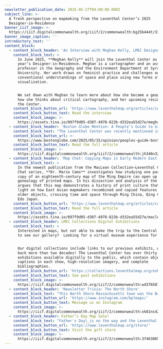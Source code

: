 ```yaml
---
newsletter_publication_date: 2025-05-27T04:00:00.000Z
subject_line: >-
  A fresh perspective on mapmaking from the Leventhal Center’s 2025
  Designer-in-Residence
banner_iiif_image: >-
  https://iiif.digitalcommonwealth.org/iiif/2/commonwealth:bg25b444t/3319,940,4073,1294/1200,/0/default.jpg
banner_image_caption: ''
introductory_text: ''
content_block:
  - content_block_header: 'An Interview with Meghan Kelly, LMEC Designer-in-Residence'
    content_block_text: >
      In June 2025, **Meghan Kelly** will join the Leventhal Center as this
      year’s Designer-in-Residence. Meghan is a cartographer and an associate
      professor in the Geography and the Environment Department at Syracuse
      University. Her work draws on feminist practice and challenges our
      conventional understandings of space and place using new forms of
      visualization.


      We sat down with Meghan to learn more about how she became a geographer,
      how she thinks about critical cartography, and her upcoming residency at
      the Center.
    content_block_button_url: 'https://www.leventhalmap.org/articles/interview-with-meghan-kelly/'
    content_block_button_text: Read the interview
    content_block_image: >-
      https://assets.tina.io/097f9d05-d307-4978-823b-d332ea55d27e/meghankelly_headshot-update.jpg.png
  - content_block_header: 'Boston Globe Mention: A People’s Guide to Greater Boston'
    content_block_text: "The Leventhal Center was recently mentioned in Boston Globe columnist Renée Loth’s article [“For Greater Boston, a different kind of freedom trail”](https://www.bostonglobe.com/2025/05/15/opinion/peoples-guide-boston-maps-lawrence/?p1=StaffPage), which focuses on the book *[A People’s Guide to Greater Boston](https://bostonbook.org/)* and the power of community-focused “counter-mapping.” In the article, LMEC President and Head Curator\_**Garrett Dash Nelson**\_noted, “One of our goals in bringing maps like this into our collections is to encourage people to see maps not just as something done to them and their communities.” One of the maps from the book, *[A people's map of Lawrence, Massachusetts](https://collections.leventhalmap.org/search/commonwealth:3n206t74d)*, in the LMEC collection, along with other examples of “counter-maps.”\n"
    content_block_button_url: >-
      https://www.bostonglobe.com/2025/05/15/opinion/peoples-guide-boston-maps-lawrence/?p1=StaffPage
    content_block_button_text: Read the full article
    content_block_image: >-
      https://iiif.digitalcommonwealth.org/iiif/2/commonwealth:jh346n32p/3881,115,5616,6970/,1200/0/default.jpg
  - content_block_header: 'Map Chat: Copying Maps in Early Modern East Asia'
    content_block_text: >
      In the newest publication from the MacLean Collection–Leventhal Center Map
      Chat series, **Dr. Mario Cams** investigates how studying one particular
      copy of an eighteenth-century map of the Ming Empire can open up a
      genealogy of printed maps. In his dissection and analysis of the map, Cams
      argues that this map demonstrates a history of print culture that sheds
      light on how East Asian mapmakers recombined and copied features from
      older objects, crossing time and space through Ming China, Qing China, and
      Edo Japan.
    content_block_button_url: 'https://www.leventhalmap.org/articles/copying-maps-east-asia-map-chat/'
    content_block_button_text: Read the full article
    content_block_image: >-
      https://assets.tina.io/097f9d05-d307-4978-823b-d332ea55d27e/maclean_map_full.png
  - content_block_header: LMEC Collections Digital Exhibitions
    content_block_text: >
      Interested in maps, but not able to make the trip to the Central Library
      to see our gallery?  Looking for a virtual museum experience for students?


      Our digital collections include links to our previous exhibits, which date
      back more than two decades! The Leventhal Center has over thirty
      exhibitions available digitally to the public, which contain objects and
      captions in each show, high-resolution imagery, and complete
      bibliographies.
    content_block_button_url: 'https://collections.leventhalmap.org/exhibits'
    content_block_button_text: See past exhibitions
    content_block_image: >-
      https://iiif.digitalcommonwealth.org/iiif/2/commonwealth:wd376587x/3804,1096,3481,5145/,1200/0/default.jpg
  - content_block_header: 'Newsletter Trivia: The North Shore'
    content_block_text: "This North Shore Massachusetts town was the Bay Colony’s first and primary fishing port and is still known for its close ties to maritime culture today. What town is this?\n\n* Salem\n* Rockport\n* Marblehead\n* Gloucester\n\nThe answer to last newsletter’s question about which industry was historically present on the site of the current Gillette campus in the late nineteenth and early twentieth centuries was a **Sugar Refinery**.\n\nCorrect answers will be included in a random draw—the winner will receive the next three\_[Map of the Month club](https://www.leventhalmap.org/donate/map-of-the-month/)\_postcards for free.\_***Congratulations to our last winner, Steven!*** In order to enter, make sure you follow us on [Bluesky](https://bsky.app/profile/bplmaps.bsky.social),\_[Instagram](https://www.instagram.com/bplmaps/)\_or\_[Facebook](https://www.facebook.com/bplmaps)\_and direct message or email us the answer to the following question. We’ll accept answers until **June 2 at 9 am ET**.\n"
    content_block_button_url: 'https://www.instagram.com/bplmaps/'
    content_block_button_text: Message us on Instagram
    content_block_image: >-
      https://iiif.digitalcommonwealth.org/iiif/2/commonwealth:xk81ns42m/1880,287,3220,6250/,1200/0/default.jpg
  - content_block_header: Father’s Day Map Sale!
    content_block_text: "Father's Day\_is on the way and the Leventhal Center has just the right gift for Dad from our gift store!\_Until June 15, use the code **DADS-LOVE-MAPS** to get 25% off your order from the LMEC gift store. **For delivery by Father’s Day, please place your order by June 5.**\n\nWhether you’re looking for an amusing old map of Boston, a beautiful view of Cape Cod, or a striking pre-Revolution map from our current exhibition, our high quality prints are the perfect way to celebrate the map lover in your life. Get Dad a gift he’ll cherish and help support LMEC along the way.\n"
    content_block_button_url: 'https://www.leventhalmap.org/store/'
    content_block_button_text: Visit the gift store
    content_block_image: >-
      https://iiif.digitalcommonwealth.org/iiif/2/commonwealth:3f4638657/2055,179,1829,2683/,1200/0/default.jpg
---
```


